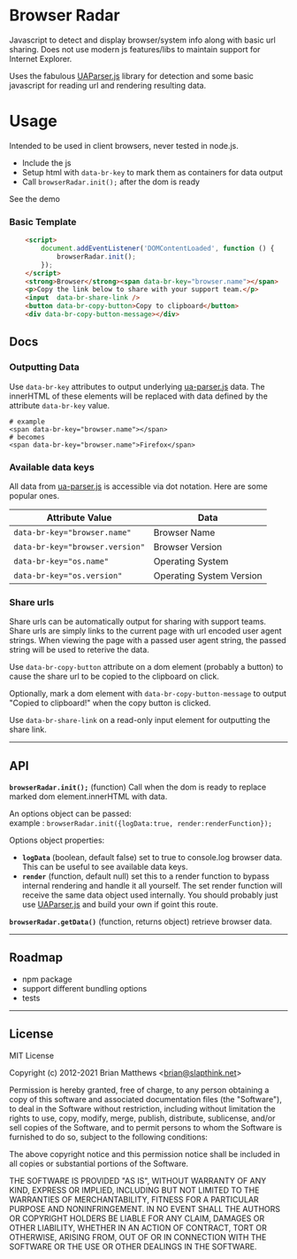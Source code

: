 # Browser Radar

Javascript to detect and display browser/system info along with basic url sharing. Does not use modern js features/libs to maintain support
for Internet Explorer.

Uses the fabulous [UAParser.js](https://github.com/faisalman/ua-parser-js) library for detection and some basic javascript for reading url and rendering resulting data.

# Usage

Intended to be used in client browsers, never tested in node.js.

- Include the js
- Setup html with `data-br-key` to mark them as containers for data output
- Call `browserRadar.init();` after the dom is ready

See the demo

### Basic Template
```html
    <script>
        document.addEventListener('DOMContentLoaded', function () {
            browserRadar.init();
        });
    </script>
    <strong>Browser</strong><span data-br-key="browser.name"></span>
    <p>Copy the link below to share with your support team.</p>
    <input  data-br-share-link />
    <button data-br-copy-button>Copy to clipboard</button>
    <div data-br-copy-button-message></div>
```

## Docs

### Outputting Data

Use `data-br-key` attributes to output underlying [ua-parser.js](https://github.com/faisalman/ua-parser-js) data. The innerHTML of these elements
will be replaced with data defined by the attribute `data-br-key` value.

```
# example 
<span data-br-key="browser.name"></span> 
# becomes
<span data-br-key="browser.name">Firefox</span> 
```

### Available data keys

All data from [ua-parser.js](https://github.com/faisalman/ua-parser-js) is accessible via dot notation.
Here are some popular ones.

| Attribute Value                    | Data                        |
| -----------------------------------| ----------------------------|
| `data-br-key="browser.name"`       | Browser Name                |
| `data-br-key="browser.version"`    | Browser Version             |
| `data-br-key="os.name"`            | Operating System            |
| `data-br-key="os.version"`         | Operating System Version    |
  
    

### Share urls
Share urls can be automatically output for sharing with support teams. Share urls are simply links to the
current page with url encoded user agent strings. When viewing the page with a passed user agent string, the passed
string will be used to reterive the data.


Use `data-br-copy-button` attribute on a dom element (probably a button) to cause the share url to be copied to 
the clipboard on click.

Optionally, mark a dom element with `data-br-copy-button-message` to output "Copied to clipboard!" when the copy button is clicked.

Use `data-br-share-link` on a read-only input element for outputting the share link.

---

## API

**`browserRadar.init();`** (function)
Call when the dom is ready to replace marked dom element.innerHTML with data.

An options object can be passed:<br> 
example : `browserRadar.init({logData:true, render:renderFunction});`

Options object properties:
- **`logData`** (boolean, default false)  set to true to console.log browser data. This can be useful to see available data keys.
- **`render`**  (function, default null) set this to a render function to bypass internal rendering and handle it all yourself. The set render
             function will receive the same data object used internally. You should probably just use [UAParser.js](https://github.com/faisalman/ua-parser-js) and build your own if goint this route.

**`browserRadar.getData()`** (function, returns object) retrieve browser data.

---

## Roadmap
- npm package
- support different bundling options
- tests

---

## License

MIT License

Copyright (c) 2012-2021 Brian Matthews <<brian@slapthink.net>>

Permission is hereby granted, free of charge, to any person obtaining a copy
of this software and associated documentation files (the "Software"), to deal
in the Software without restriction, including without limitation the rights
to use, copy, modify, merge, publish, distribute, sublicense, and/or sell
copies of the Software, and to permit persons to whom the Software is
furnished to do so, subject to the following conditions:

The above copyright notice and this permission notice shall be included in all
copies or substantial portions of the Software.

THE SOFTWARE IS PROVIDED "AS IS", WITHOUT WARRANTY OF ANY KIND, EXPRESS OR
IMPLIED, INCLUDING BUT NOT LIMITED TO THE WARRANTIES OF MERCHANTABILITY,
FITNESS FOR A PARTICULAR PURPOSE AND NONINFRINGEMENT. IN NO EVENT SHALL THE
AUTHORS OR COPYRIGHT HOLDERS BE LIABLE FOR ANY CLAIM, DAMAGES OR OTHER
LIABILITY, WHETHER IN AN ACTION OF CONTRACT, TORT OR OTHERWISE, ARISING FROM,
OUT OF OR IN CONNECTION WITH THE SOFTWARE OR THE USE OR OTHER DEALINGS IN THE
SOFTWARE.